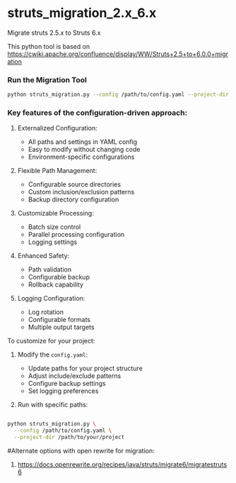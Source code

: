 # struts_migration_2.x_6.x
Migrate struts 2.5.x to Struts 6.x

This python tool is based on https://cwiki.apache.org/confluence/display/WW/Struts+2.5+to+6.0.0+migration

### Run the Migration Tool

```bash
python struts_migration.py --config /path/to/config.yaml --project-dir /path/to/project
```

### Key features of the configuration-driven approach:

1. Externalized Configuration:
   - All paths and settings in YAML config
   - Easy to modify without changing code
   - Environment-specific configurations

2. Flexible Path Management:
   - Configurable source directories
   - Custom inclusion/exclusion patterns
   - Backup directory configuration

3. Customizable Processing:
   - Batch size control
   - Parallel processing configuration
   - Logging settings

4. Enhanced Safety:
   - Path validation
   - Configurable backup
   - Rollback capability

5. Logging Configuration:
   - Log rotation
   - Configurable formats
   - Multiple output targets

To customize for your project:

1. Modify the `config.yaml`:
   - Update paths for your project structure
   - Adjust include/exclude patterns
   - Configure backup settings
   - Set logging preferences

2. Run with specific paths:
```bash

python struts_migration.py \
  --config /path/to/config.yaml \
  --project-dir /path/to/your/project
```



#Alternate options with open rewrite for migration:
1. https://docs.openrewrite.org/recipes/java/struts/migrate6/migratestruts6
